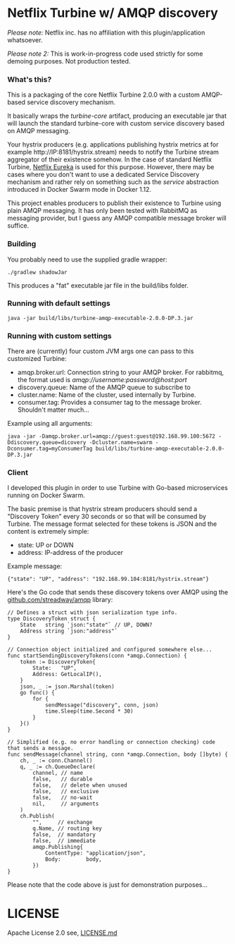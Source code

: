# Netflix Turbine w/ AMQP discovery
_Please note:_ Netflix inc. has no affiliation with this plugin/application whatsoever.

_Please note 2:_ This is work-in-progress code used strictly for some demoing purposes. Not production tested.

### What's this?
This is a packaging of the core Netflix Turbine 2.0.0 with a custom AMQP-based service discovery mechanism.

It basically wraps the _turbine-core_ artifact, producing an executable jar that will launch the standard turbine-core with custom service discovery based on AMQP messaging.

Your hystrix producers (e.g. applications publishing hystrix metrics at for example http://IP:8181/hystrix.stream) needs to notify the Turbine stream aggregator of their existence somehow. In the case of standard Netflix Turbine, [Netflix Eureka](https://github.com/Netflix/eureka) is used for this purpose. However, there may be cases where you don't want to use a dedicated Service Discovery mechanism and rather rely on something such as the _service_ abstraction introduced in Docker Swarm mode in Docker 1.12.

This project enables producers to publish their existence to Turbine using plain AMQP messaging. It has only been tested with RabbitMQ as messaging provider, but I guess any AMQP compatible message broker will suffice.

### Building
You probably need to use the supplied gradle wrapper:

    ./gradlew shadowJar

This produces a "fat" executable jar file in the build/libs folder.
   
### Running with default settings

    java -jar build/libs/turbine-amqp-executable-2.0.0-DP.3.jar
    
### Running with custom settings

There are (currently) four custom JVM args one can pass to this customized Turbine:

- amqp.broker.url: Connection string to your AMQP broker. For rabbitmq, the format used is _amqp://username:password@host:port_
- discovery.queue: Name of the AMQP queue to subscribe to
- cluster.name: Name of the cluster, used internally by Turbine.
- consumer.tag: Provides a consumer tag to the message broker. Shouldn't matter much...

Example using all arguments:

    java -jar -Damqp.broker.url=amqp://guest:guest@192.168.99.100:5672 -Ddiscovery.queue=dicovery -Dcluster.name=swarm -Dconsumer.tag=myConsumerTag build/libs/turbine-amqp-executable-2.0.0-DP.3.jar
    
### Client
I developed this plugin in order to use Turbine with Go-based microservices running on Docker Swarm. 

The basic premise is that hystrix stream producers should send a "Discovery Token" every 30 seconds or so that will be consumed by Turbine. The message format selected for these tokens is JSON and the content is extremely simple:

- state: UP or DOWN
- address: IP-address of the producer

Example message: 
    
    {"state": "UP", "address": "192.168.99.104:8181/hystrix.stream"}

Here's the Go code that sends these discovery tokens over AMQP using the [github.com/streadway/amqp](https://github.com/streadway/amqp) library:

    // Defines a struct with json serialization type info.
    type DiscoveryToken struct {
    	State   string `json:"state"` // UP, DOWN?
    	Address string `json:"address"`
    } 

    // Connection object initialized and configured somewhere else...
    func startSendingDiscoveryTokens(conn *amqp.Connection) {
    	token := DiscoveryToken{
    		State:   "UP",
    		Address: GetLocalIP(),
    	}
    	json, _ := json.Marshal(token)
    	go func() {
    		for {
    			sendMessage("discovery", conn, json)
    			time.Sleep(time.Second * 30)
    		}
    	}()
    }
    
    // Simplified (e.g. no error handling or connection checking) code that sends a message.
    func sendMessage(channel string, conn *amqp.Connection, body []byte) {
    	ch, _ := conn.Channel()
    	q, _ := ch.QueueDeclare(
    		channel, // name
    		false,   // durable
    		false,   // delete when unused
    		false,   // exclusive
    		false,   // no-wait
    		nil,     // arguments
    	)
    	ch.Publish(
    		"",     // exchange
    		q.Name, // routing key
    		false,  // mandatory
    		false,  // immediate
    		amqp.Publishing{
    			ContentType: "application/json",
    			Body:        body,
    		})
    }
    
Please note that the code above is just for demonstration purposes...

# LICENSE
Apache License 2.0 see, [LICENSE.md](LICENSE.md)